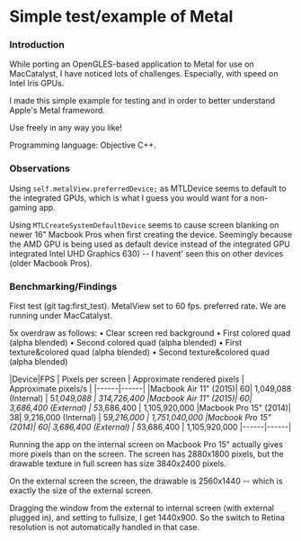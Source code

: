 # Simple test/example of Metal

### Introduction

While porting an OpenGLES-based application to Metal for use on MacCatalyst, I have noticed lots of challenges. Especially, with speed on Intel Iris GPUs.

I made this simple example for testing and in order to better understand Apple's Metal frameword.

Use freely in any way you like!

Programming language: Objective C++.

### Observations

Using `self.metalView.preferredDevice;` as MTLDevice seems to default to the integrated GPUs, which is what I guess you would want for a non-gaming app. 

Using `MTLCreateSystemDefaultDevice` seems to cause screen blanking on newer 16" Macbook Pros when first creating the device. Seemingly because the AMD GPU is being used as default device instead of the integrated GPU integrated Intel UHD Graphics 630) -- I havent' seen this on other devices (older Macbook Pros). 

### Benchmarking/Findings

First test (git tag:first_test). MetalView set to 60 fps. preferred rate. We are running under MacCatalyst.

5x overdraw as follows:
• Clear screen red background 
• First colored quad (alpha blended)
• Second colored quad (alpha blended)
• First texture&colored quad (alpha blended)
• Second texture&colored quad (alpha blended)

|Device|FPS   | Pixels per screen | Approximate rendered pixels | Approximate pixels/s | 
|------|------|
|Macbook Air 11" (2015)| 60| 1,049,088 (Internal) | 5*1,049,088 | 314,726,400
|Macbook Air 11" (2015)| 60| 3,686,400 (External) | 5*3,686,400 | 1,105,920,000
|Macbook Pro 15" (2014)| 38| 9,216,000 (Internal) |  5*9,216,000 | 1,751,040,000
|Macbook Pro 15" (2014)| 60| 3,686,400 (External) |  5*3,686,400 | 1,105,920,000
|------|------|

Running the app on the internal screen on Macbook Pro 15" actually gives more pixels than on the screen. 
The screen has 2880x1800 pixels, but the drawable texture in full screen has size 3840x2400 pixels. 

On the external screen the screen, the drawable is 2560x1440 -- which is exactly the size of the external screen.

Dragging the window from the external to internal screen (with external plugged in), and setting to fullsize, I get 1440x900. So the switch to Retina resolution is not automatically handled in that case.

